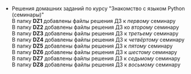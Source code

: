 * Решения домашних заданий по курсу "Знакомство с языком Python (семинары)"  
В папку **DZ1** добавлены файлы решения ДЗ к *первому* семинару  
В папку **DZ2** добавлены файлы решения ДЗ ко *второму* семинару  
В папку **DZ3** добавлены файлы решения ДЗ к *третьему* семинару  
В папку **DZ4** добавлены файлы решения ДЗ к *четвёртому* семинару  
В папку **DZ5** добавлены файлы решения ДЗ к *пятому* семинару  
В папку **DZ6** добавлены файлы решения ДЗ к *шестому* семинару  
В папку **DZ7** добавлены файлы решения ДЗ к *седьмому* семинару  
В папку **DZ8** добавлены файлы решения ДЗ к *восьмому* семинару  
